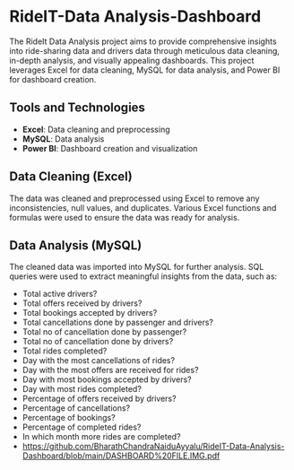 # RideIT-Data Analysis-Dashboard
The RideIt Data Analysis project aims to provide comprehensive insights into ride-sharing data and drivers data through meticulous data cleaning, in-depth analysis, and visually appealing dashboards. This project leverages Excel for data cleaning, MySQL for data analysis, and Power BI for dashboard creation.

## Tools and Technologies

- **Excel**: Data cleaning and preprocessing
- **MySQL**: Data analysis
- **Power BI**: Dashboard creation and visualization

## Data Cleaning (Excel)

The data was cleaned and preprocessed using Excel to remove any inconsistencies, null values, and duplicates. Various Excel functions and formulas were used to ensure the data was ready for analysis.

## Data Analysis (MySQL)

The cleaned data was imported into MySQL for further analysis. SQL queries were used to extract meaningful insights from the data, such as:

- Total active drivers?
- Total offers received by drivers?
- Total bookings accepted by drivers?
- Total cancellations done by passenger and drivers?
- Total no of cancellation done by passenger?
- Total no of cancellation done by drivers?
- Total rides completed?
- Day with the most cancellations of rides?
- Day with the most offers are received for rides?
- Day with most bookings accepted by drivers?
- Day with most rides completed?
- Percentage of offers received by drivers?
- Percentage of cancellations?
- Percentage of bookings?
- Percentage of completed rides?
- In which month more rides are completed?
- https://github.com/BharathChandraNaiduAyyalu/RideIT-Data-Analysis-Dashboard/blob/main/DASHBOARD%20FILE.IMG.pdf


